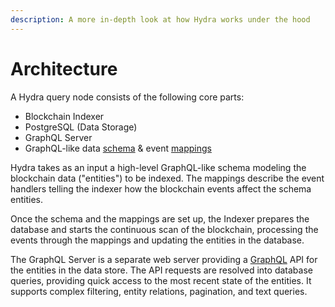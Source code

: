 ```yaml
---
description: A more in-depth look at how Hydra works under the hood
---
```


# Architecture

A Hydra query node consists of the following core parts:

* Blockchain Indexer
* PostgreSQL \(Data Storage\)
* GraphQL Server
* GraphQL-like data [schema](https://github.com/dzhelezov/joystream/tree/f07cb27a73ec74292811648cee8a92d8fab3b6c9/query-node/docs/schema.md) & event [mappings](https://github.com/dzhelezov/joystream/tree/f07cb27a73ec74292811648cee8a92d8fab3b6c9/query-node/docs/mappings.md)

Hydra takes as an input a high-level GraphQL-like schema modeling the blockchain data \("entities"\) to be indexed. The mappings describe the event handlers telling the indexer how the blockchain events affect the schema entities.

Once the schema and the mappings are set up, the Indexer prepares the database and starts the continuous scan of the blockchain, processing the events through the mappings and updating the entities in the database.

The GraphQL Server is a separate web server providing a [GraphQL](https://graphql.org/) API for the entities in the data store. The API requests are resolved into database queries, providing quick access to the most recent state of the entities. It supports complex filtering, entity relations, pagination, and text queries.

